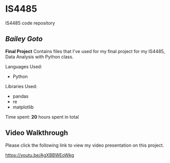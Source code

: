 # IS4485
IS4485 code repository 

## *Bailey Goto*

**Final Project** Contains files that I've used for my final project for my IS4485, Data Analysis with Python class.

Languages Used: 
* Python

Libraries Used:
* pandas
* re
* matplotlib

Time spent: **20** hours spent in total

## Video Walkthrough

Please click the following link to view my video presentation on this project.


https://youtu.be/AgXBBWEoWkg

